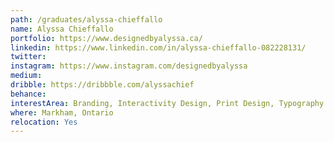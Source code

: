 ```yaml
---
path: /graduates/alyssa-chieffallo
name: Alyssa Chieffallo
portfolio: https://www.designedbyalyssa.ca/
linkedin: https://www.linkedin.com/in/alyssa-chieffallo-082228131/
twitter:
instagram: https://www.instagram.com/designedbyalyssa
medium:
dribble: https://dribbble.com/alyssachief
behance:
interestArea: Branding, Interactivity Design, Print Design, Typography
where: Markham, Ontario
relocation: Yes
---
```

